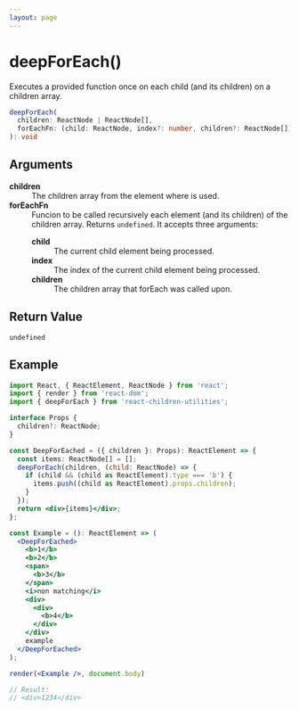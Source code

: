 ```yaml
---
layout: page
---
```


# deepForEach()

Executes a provided function once on each child (and its children) on a children array.

```typescript
deepForEach(
  children: ReactNode | ReactNode[],
  forEachFn: (child: ReactNode, index?: number, children?: ReactNode[]): void,
): void
```

## Arguments

<dl>
  <dt><b>children</b></dt>
  <dd>The children array from the element where is used.</dd>
  <dt><b>forEachFn</b></dt>
  <dd>Funcion to be called recursively each element (and its children) of the children array. Returns <code>undefined</code>. It accepts three arguments:</dd>
  <dd>
    <dl>
      <dt><b>child</b></dt>
      <dd>The current child element being processed.</dd>
      <dt><b>index</b></dt>
      <dd>The index of the current child element being processed.</dd>
      <dt><b>children</b></dt>
      <dd>The children array that forEach was called upon.</dd>
    </dl>
  </dd>
</dl>

## Return Value

`undefined`

## Example

```jsx
import React, { ReactElement, ReactNode } from 'react';
import { render } from 'react-dom';
import { deepForEach } from 'react-children-utilities';

interface Props {
  children?: ReactNode;
}

const DeepForEached = ({ children }: Props): ReactElement => {
  const items: ReactNode[] = [];
  deepForEach(children, (child: ReactNode) => {
    if (child && (child as ReactElement).type === 'b') {
      items.push((child as ReactElement).props.children);
    }
  });
  return <div>{items}</div>;
};

const Example = (): ReactElement => (
  <DeepForEached>
    <b>1</b>
    <b>2</b>
    <span>
      <b>3</b>
    </span>
    <i>non matching</i>
    <div>
      <div>
        <b>4</b>
      </div>
    </div>
    example
  </DeepForEached>
);

render(<Example />, document.body)

// Result:
// <div>1234</div>
```
